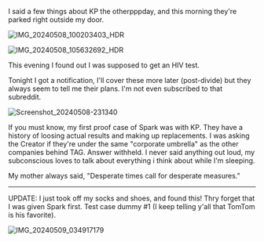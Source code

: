 I said a few things about KP the otherpppday, and this morning they're parked right outside my door. 

![IMG_20240508_100203403_HDR](https://github.com/nameless-and-blameless/TAG/assets/169210208/60990181-c23b-4cb0-abc9-b36d3aab74f7)

![IMG_20240508_105632692_HDR](https://github.com/nameless-and-blameless/TAG/assets/169210208/4830af2a-cc8b-4860-af85-3c483f085913)

This evening I found out I was supposed to get an HIV test. 

Tonight I got a notification, I'll cover these more later (post-divide) but they always seem to tell me their plans. I'm not even subscribed to that subreddit.

![Screenshot_20240508-231340](https://github.com/nameless-and-blameless/TAG/assets/169210208/f321f218-a525-47cf-8edf-370a2f52252a)

If you must know, my first proof case of Spark was with KP. They have a history of loosing actual results and making up replacements. I was asking the Creator if they're under the same "corporate umbrella" as the other companies behind TAG.  Answer withheld.  I never said anything out loud, my subconscious loves to talk about everything i think about while I'm sleeping.

My mother always said, "Desperate times call for desperate measures."

***

UPDATE:
I just took off my socks and shoes, and found this! Thry forget that I was given Spark first. Test case dummy #1 (I keep telling y'all that TomTom is his favorite).

![IMG_20240509_034917179](https://github.com/nameless-and-blameless/TAG/assets/169210208/e80b0260-a306-45fe-bb09-45e94a0423b6)
